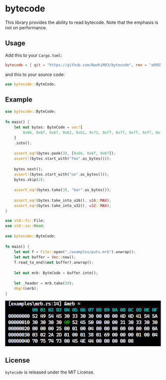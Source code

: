 # bytecode

This library provides the ability to read bytecode.
Note that the emphasis is not on performance.

## Usage

Add this to your `Cargo.toml`:
```toml
bytecode = { git = "https://github.com/NaokiM03/bytecode", rev = "a095542" }
```

and this to your source code:
```rust
use bytecode::ByteCode;
```

## Example

```rust
use bytecode::ByteCode;

fn main() {
    let mut bytes: ByteCode = vec![
        0x66, 0x6f, 0x6f, 0x62, 0x61, 0x72, 0xff, 0xff, 0xff, 0xff, 0xff, 0xff,
    ]
    .into();

    assert_eq!(bytes.peek(3), [0x66, 0x6f, 0x6f]);
    assert!(bytes.start_with("foo".as_bytes()));

    bytes.next();
    assert!(bytes.start_with("oo".as_bytes()));
    bytes.skip(2);

    assert_eq!(bytes.take(3), "bar".as_bytes());

    assert_eq!(bytes.take_into_u16(), u16::MAX);
    assert_eq!(bytes.take_into_u32(), u32::MAX);
}
```

```rust
use std::fs::File;
use std::io::Read;

use bytecode::ByteCode;

fn main() {
    let mut f = File::open("./examples/puts.mrb").unwrap();
    let mut buffer = Vec::new();
    f.read_to_end(&mut buffer).unwrap();

    let mut mrb: ByteCode = buffer.into();

    let _header = mrb.take(20);
    dbg!(&mrb);
}
```

![examples/debug.png](examples/debug.png)

## License

`bytecode` is released under the MIT License.

